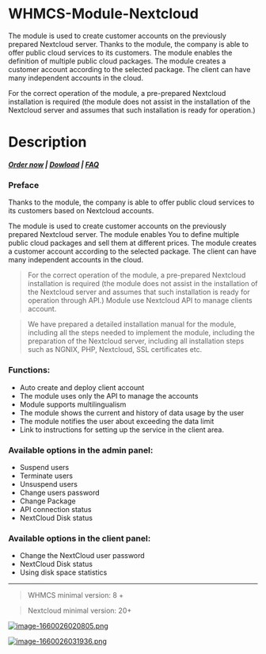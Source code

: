 # WHMCS-Module-Nextcloud
The module is used to create customer accounts on the previously prepared Nextcloud server.
Thanks to the module, the company is able to offer public cloud services to its customers.
The module enables the definition of multiple public cloud packages. The module creates a customer account according to the selected package. The client can have many independent accounts in the cloud.

For the correct operation of the module, a pre-prepared Nextcloud installation is required (the module does not assist in the installation of the Nextcloud server and assumes that such installation is ready for operation.)
# Description

#####  [Order now](https://panel.puqcloud.com/index.php?rp=/store/whmcs-module-nextcloud) | [Dowload](https://download.puqcloud.com/WHMCS/servers/PUQ_WHMCS-Nextcloud/) | [FAQ](https://faq.puqcloud.com/)

### Preface

Thanks to the module, the company is able to offer public cloud services to its customers based on Nextcloud accounts.

The module is used to create customer accounts on the previously prepared Nextcloud server. The module enables You to define multiple public cloud packages and sell them at different prices. The module creates a customer account according to the selected package. The client can have many independent accounts in the cloud.

>For the correct operation of the module, a pre-prepared Nextcloud installation is required (the module does not assist in the installation of the Nextcloud server and assumes that such installation is ready for operation through API.) Module use Nextcloud API to manage clients account.

>We have prepared a detailed installation manual for the module, including all the steps needed to implement the module, including the preparation of the Nextcloud server, including all installation steps such as NGNIX, PHP, Nextcloud, SSL certificates etc.

### Functions:

- Auto create and deploy client account
- The module uses only the API to manage the accounts
- Module supports multilingualism
- The module shows the current and history of data usage by the user
- The module notifies the user about exceeding the data limit
- Link to instructions for setting up the service in the client area.

### Available options in the admin panel:

- Suspend users
- Terminate users
- Unsuspend users
- Change users password
- Change Package
- API connection status
- NextCloud Disk status

### Available options in the client panel:

- Change the NextCloud user password
- NextCloud Disk status
- Using disk space statistics


- - - - - -

>WHMCS minimal version: 8 +

>Nextcloud minimal version: 20+

[![image-1660026020805.png](https://doc.puq.info/uploads/images/gallery/2022-08/scaled-1680-/image-1660026020805.png)](https://doc.puq.info/uploads/images/gallery/2022-08/image-1660026020805.png)

[![image-1660026031936.png](https://doc.puq.info/uploads/images/gallery/2022-08/scaled-1680-/image-1660026031936.png)](https://doc.puq.info/uploads/images/gallery/2022-08/image-1660026031936.png)

